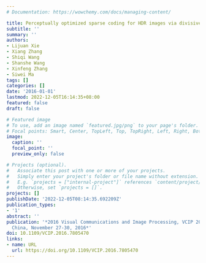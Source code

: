 ```yaml
---
# Documentation: https://wowchemy.com/docs/managing-content/

title: Perceptually optimized sparse coding for HDR images via divisive normalization
subtitle: ''
summary: ''
authors:
- Lijuan Xie
- Xiang Zhang
- Shiqi Wang
- Shanshe Wang
- Xinfeng Zhang
- Siwei Ma
tags: []
categories: []
date: '2016-01-01'
lastmod: 2022-12-05T16:14:35+08:00
featured: false
draft: false

# Featured image
# To use, add an image named `featured.jpg/png` to your page's folder.
# Focal points: Smart, Center, TopLeft, Top, TopRight, Left, Right, BottomLeft, Bottom, BottomRight.
image:
  caption: ''
  focal_point: ''
  preview_only: false

# Projects (optional).
#   Associate this post with one or more of your projects.
#   Simply enter your project's folder or file name without extension.
#   E.g. `projects = ["internal-project"]` references `content/project/deep-learning/index.md`.
#   Otherwise, set `projects = []`.
projects: []
publishDate: '2022-12-05T08:14:35.692209Z'
publication_types:
- '1'
abstract: ''
publication: '*2016 Visual Communications and Image Processing, VCIP 2016, Chengdu,
  China, November 27-30, 2016*'
doi: 10.1109/VCIP.2016.7805470
links:
- name: URL
  url: https://doi.org/10.1109/VCIP.2016.7805470
---
```

